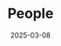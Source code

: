 ---
title: People
date: 2025-03-08

type: landing

sections:
  - block: people
    content:
      title: Meet the Team
      # Choose which groups/teams of users to display.
      #   Edit `user_groups` in each user's profile to add them to one or more of these groups.
      user_groups:
          - Team Leader
          - Team Faculty Members
          - Team Advisor
          - Affiliate Faculty Members
          - Post-doctoral Fellow
          - PhD Students
          - Research Assistants
          - Master Students
          - Undergraduate Students
          - Researchers
          - Administration
          - International Exchange Visitors
          - Alumni
      sort_by: Params.last_name
      sort_ascending: true
    design:
      show_interests: false
      show_role: true
      show_social: true
---